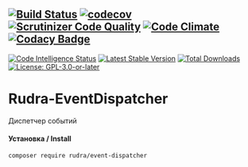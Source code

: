 [![Build Status](https://travis-ci.org/Jagepard/Rudra-EventDispatcher.svg?branch=master)](https://travis-ci.org/Jagepard/Rudra-EventDispatcher)
[![codecov](https://codecov.io/gh/Jagepard/Rudra-EventDispatcher/branch/master/graph/badge.svg)](https://codecov.io/gh/Jagepard/Rudra-EventDispatcher)
[![Scrutinizer Code Quality](https://scrutinizer-ci.com/g/Jagepard/Rudra-EventDispatcher/badges/quality-score.png?b=master)](https://scrutinizer-ci.com/g/Jagepard/Rudra-EventDispatcher/?branch=master)
[![Code Climate](https://codeclimate.com/github/Jagepard/Rudra-EventDispatcher/badges/gpa.svg)](https://codeclimate.com/github/Jagepard/Rudra-EventDispatcher)
[![Codacy Badge](https://api.codacy.com/project/badge/Grade/4bd09ee61e04462aa123c92048150ff2)](https://www.codacy.com/app/Jagepard/Rudra-EventDispatcher?utm_source=github.com&amp;utm_medium=referral&amp;utm_content=Jagepard/Rudra-EventDispatcher&amp;utm_campaign=Badge_Grade)
-----
[![Code Intelligence Status](https://scrutinizer-ci.com/g/Jagepard/Rudra-EventDispatcher/badges/code-intelligence.svg?b=master)](https://scrutinizer-ci.com/code-intelligence)
[![Latest Stable Version](https://poser.pugx.org/rudra/event-dispatcher/v/stable)](https://packagist.org/packages/rudra/event-dispatcher)
[![Total Downloads](https://poser.pugx.org/rudra/event-dispatcher/downloads)](https://packagist.org/packages/rudra/event-dispatcher)
[![License: GPL-3.0-or-later](https://img.shields.io/badge/license-GPL--3.0--or--later-498e7f.svg)](https://www.gnu.org/licenses/gpl-3.0)

# Rudra-EventDispatcher
Диспетчер событий

#### Установка / Install
```composer require rudra/event-dispatcher```
